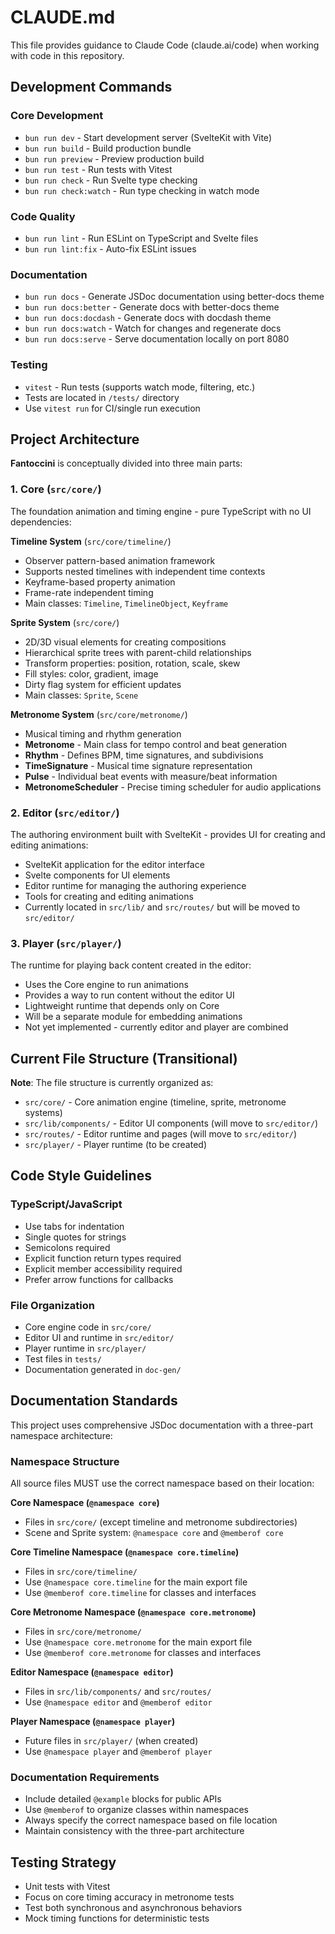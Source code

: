 # CLAUDE.md

This file provides guidance to Claude Code (claude.ai/code) when working with code in this repository.

## Development Commands

### Core Development
- `bun run dev` - Start development server (SvelteKit with Vite)
- `bun run build` - Build production bundle
- `bun run preview` - Preview production build
- `bun run test` - Run tests with Vitest
- `bun run check` - Run Svelte type checking
- `bun run check:watch` - Run type checking in watch mode

### Code Quality
- `bun run lint` - Run ESLint on TypeScript and Svelte files
- `bun run lint:fix` - Auto-fix ESLint issues

### Documentation
- `bun run docs` - Generate JSDoc documentation using better-docs theme
- `bun run docs:better` - Generate docs with better-docs theme
- `bun run docs:docdash` - Generate docs with docdash theme
- `bun run docs:watch` - Watch for changes and regenerate docs
- `bun run docs:serve` - Serve documentation locally on port 8080

### Testing
- `vitest` - Run tests (supports watch mode, filtering, etc.)
- Tests are located in `/tests/` directory
- Use `vitest run` for CI/single run execution

## Project Architecture

**Fantoccini** is conceptually divided into three main parts:

### 1. Core (`src/core/`)
The foundation animation and timing engine - pure TypeScript with no UI dependencies:

**Timeline System** (`src/core/timeline/`)
- Observer pattern-based animation framework
- Supports nested timelines with independent time contexts
- Keyframe-based property animation
- Frame-rate independent timing
- Main classes: `Timeline`, `TimelineObject`, `Keyframe`

**Sprite System** (`src/core/`)
- 2D/3D visual elements for creating compositions
- Hierarchical sprite trees with parent-child relationships
- Transform properties: position, rotation, scale, skew
- Fill styles: color, gradient, image
- Dirty flag system for efficient updates
- Main classes: `Sprite`, `Scene`

**Metronome System** (`src/core/metronome/`)
- Musical timing and rhythm generation
- **Metronome** - Main class for tempo control and beat generation
- **Rhythm** - Defines BPM, time signatures, and subdivisions
- **TimeSignature** - Musical time signature representation
- **Pulse** - Individual beat events with measure/beat information
- **MetronomeScheduler** - Precise timing scheduler for audio applications

### 2. Editor (`src/editor/`)
The authoring environment built with SvelteKit - provides UI for creating and editing animations:
- SvelteKit application for the editor interface
- Svelte components for UI elements
- Editor runtime for managing the authoring experience
- Tools for creating and editing animations
- Currently located in `src/lib/` and `src/routes/` but will be moved to `src/editor/`

### 3. Player (`src/player/`)
The runtime for playing back content created in the editor:
- Uses the Core engine to run animations
- Provides a way to run content without the editor UI
- Lightweight runtime that depends only on Core
- Will be a separate module for embedding animations
- Not yet implemented - currently editor and player are combined

## Current File Structure (Transitional)

**Note**: The file structure is currently organized as:
- `src/core/` - Core animation engine (timeline, sprite, metronome systems)
- `src/lib/components/` - Editor UI components (will move to `src/editor/`)
- `src/routes/` - Editor runtime and pages (will move to `src/editor/`)
- `src/player/` - Player runtime (to be created)

## Code Style Guidelines

### TypeScript/JavaScript
- Use tabs for indentation
- Single quotes for strings
- Semicolons required
- Explicit function return types required
- Explicit member accessibility required
- Prefer arrow functions for callbacks

### File Organization
- Core engine code in `src/core/`
- Editor UI and runtime in `src/editor/`
- Player runtime in `src/player/`
- Test files in `tests/`
- Documentation generated in `doc-gen/`

## Documentation Standards

This project uses comprehensive JSDoc documentation with a three-part namespace architecture:

### Namespace Structure
All source files MUST use the correct namespace based on their location:

**Core Namespace (`@namespace core`)**
- Files in `src/core/` (except timeline and metronome subdirectories)
- Scene and Sprite system: `@namespace core` and `@memberof core`

**Core Timeline Namespace (`@namespace core.timeline`)**
- Files in `src/core/timeline/`
- Use `@namespace core.timeline` for the main export file
- Use `@memberof core.timeline` for classes and interfaces

**Core Metronome Namespace (`@namespace core.metronome`)**
- Files in `src/core/metronome/`
- Use `@namespace core.metronome` for the main export file
- Use `@memberof core.metronome` for classes and interfaces

**Editor Namespace (`@namespace editor`)**
- Files in `src/lib/components/` and `src/routes/`
- Use `@namespace editor` and `@memberof editor`

**Player Namespace (`@namespace player`)**
- Future files in `src/player/` (when created)
- Use `@namespace player` and `@memberof player`

### Documentation Requirements
- Include detailed `@example` blocks for public APIs
- Use `@memberof` to organize classes within namespaces
- Always specify the correct namespace based on file location
- Maintain consistency with the three-part architecture

## Testing Strategy

- Unit tests with Vitest
- Focus on core timing accuracy in metronome tests
- Test both synchronous and asynchronous behaviors
- Mock timing functions for deterministic tests
